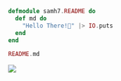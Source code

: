 ```elixir
defmodule samh7.README do
  def md do
    "Hello There!👋" |> IO.puts
  end
end

README.md
```
![](https://github-readme-streak-stats.herokuapp.com/?user=samh7&theme=gotham&hide_border=true)
